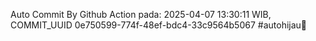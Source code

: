 Auto Commit By Github Action pada: 2025-04-07 13:30:11 WIB, COMMIT_UUID 0e750599-774f-48ef-bdc4-33c9564b5067 #autohijau🗿
